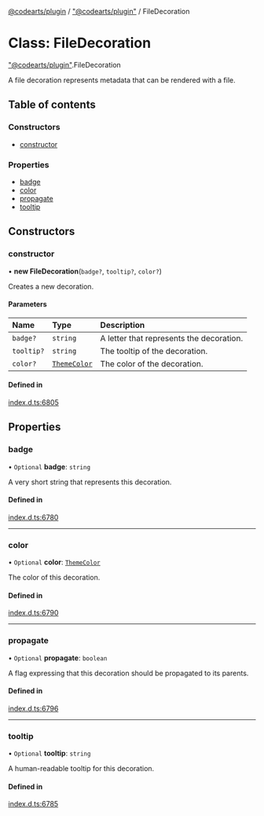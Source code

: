 [@codearts/plugin](../README.md) / ["@codearts/plugin"](../modules/_codearts_plugin_.md) / FileDecoration

# Class: FileDecoration

["@codearts/plugin"](../modules/_codearts_plugin_.md).FileDecoration

A file decoration represents metadata that can be rendered with a file.

## Table of contents

### Constructors

- [constructor](codearts_plugin_.FileDecoration.md#constructor)

### Properties

- [badge](codearts_plugin_.FileDecoration.md#badge)
- [color](codearts_plugin_.FileDecoration.md#color)
- [propagate](codearts_plugin_.FileDecoration.md#propagate)
- [tooltip](codearts_plugin_.FileDecoration.md#tooltip)

## Constructors

### constructor

• **new FileDecoration**(`badge?`, `tooltip?`, `color?`)

Creates a new decoration.

#### Parameters

| Name | Type | Description |
| :------ | :------ | :------ |
| `badge?` | `string` | A letter that represents the decoration. |
| `tooltip?` | `string` | The tooltip of the decoration. |
| `color?` | [`ThemeColor`](codearts_plugin_.ThemeColor.md) | The color of the decoration. |

#### Defined in

[index.d.ts:6805](https://github.com/shuyaqian/cloudide-plugin-api/blob/3fbdd11/index.d.ts#L6805)

## Properties

### badge

• `Optional` **badge**: `string`

A very short string that represents this decoration.

#### Defined in

[index.d.ts:6780](https://github.com/shuyaqian/cloudide-plugin-api/blob/3fbdd11/index.d.ts#L6780)

___

### color

• `Optional` **color**: [`ThemeColor`](codearts_plugin_.ThemeColor.md)

The color of this decoration.

#### Defined in

[index.d.ts:6790](https://github.com/shuyaqian/cloudide-plugin-api/blob/3fbdd11/index.d.ts#L6790)

___

### propagate

• `Optional` **propagate**: `boolean`

A flag expressing that this decoration should be
propagated to its parents.

#### Defined in

[index.d.ts:6796](https://github.com/shuyaqian/cloudide-plugin-api/blob/3fbdd11/index.d.ts#L6796)

___

### tooltip

• `Optional` **tooltip**: `string`

A human-readable tooltip for this decoration.

#### Defined in

[index.d.ts:6785](https://github.com/shuyaqian/cloudide-plugin-api/blob/3fbdd11/index.d.ts#L6785)
